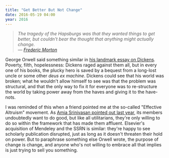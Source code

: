 ```yaml
---
title: "Get Better But Not Change"
date: 2016-05-19 04:00
year: 2016
---
```

<blockquote>
  <em>
    The tragedy of the Hapsburgs was that they wanted things to get better,
    but couldn't bear the thought that anything might actually change.
    <br/>
    &mdash; <a href="http://www.amazon.com/Thunder-Twilight-Vienna-1913-1914/dp/0306823268/">Frederic Morton</a>
  </em>
</blockquote>
<p>
  George Orwell said something similar in
  <a href="http://orwell.ru/library/reviews/dickens/english/e_chd">his landmark essay on Dickens</a>.
  Poverty, filth, hopelessness:
  Dickens raged against them all,
  but in every one of his books,
  the plucky hero is saved by a bequest from a long-lost uncle or some other <em>deus ex machine</em>.
  Dickens could see that his world was broken;
  what he wouldn't allow himself to see was that the problem was structural,
  and that the only way to fix it for everyone was to re-structure the world
  by taking power away from the haves and giving it to the have-nots.
</p>
<p>
  I was reminded of this when a friend pointed me at the so-called "Effective Altruism" movement.
  As <a href="http://www.lrb.co.uk/v37/n18/amia-srinivasan/stop-the-robot-apocalypse">Amia Srinivasan pointed out last year</a>,
  its members undoubtedly want to do good,
  but like all utilitarians,
  they're only willing to do so within the framework that has made them affluent.
  Elsevier's acquisition of Mendeley and the SSRN is similar:
  they're happy to see scholarly publication disrupted,
  just as long as it doesn't threaten their hold on power.
  But to paraphrase something else Orwell wrote,
  the purpose of change is change,
  and anyone who's not willing to embrace all that implies is just trying to sell you something.
</p>
